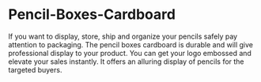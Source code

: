 # Pencil-Boxes-Cardboard
If you want to display, store, ship and organize your pencils safely pay attention to packaging. The pencil boxes cardboard is durable and will give professional display to your product. You can get your logo embossed and elevate your sales instantly. It offers an alluring display of pencils for the targeted buyers.
